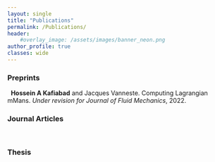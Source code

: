 ```yaml
---
layout: single
title: "Publications"
permalink: /Publications/
header:
    #overlay_image: /assets/images/banner_neon.png
author_profile: true
classes: wide
--- 
```


### Preprints
&nbsp;
**Hossein A Kafiabad** and Jacques Vanneste. Computing Lagrangian mMans. *Under revision for
Journal of Fluid Mechanics*, 2022.
### Journal Articles
&nbsp;

### Thesis
&nbsp;

